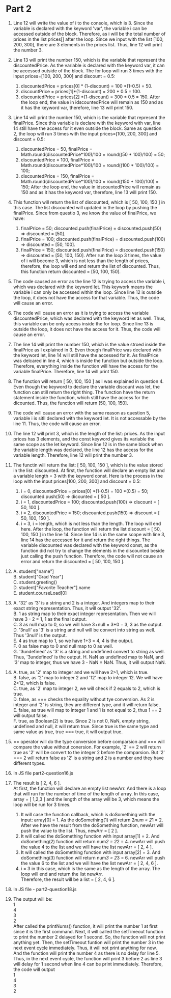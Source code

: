 # Part 2 
1. Line 12 will write the value of i to the console, which is 3. Since the variable is declared with the keyword 'var', the variable i can be accessed outside of the block. Therefore, as i will be the total number of prices in the list prices[] after the loop. Since we input with the list [100, 200, 300], there are 3 elements in the prices list. Thus, line 12 will print the number 3. 


2. Line 13 will print the number 150, which is the variable that represent the discountedPrice. As the variable is declared with the keyword var, it can be accessed outside of the block. The for loop will run 3 times with the input prices=[100, 200, 300] and discount = 0.5:
   1. discountedPrice = prices[0] * (1-discount) = 100 *(1-0.5) = 50.
   2. discountPrice = prices[1]*(1-discount) = 200 * 0.5 = 100.
   3. discountedPrice = prices[2] *(1-discount) = 300 * 0.5 = 150. 
After the loop end, the value in idscountedPrice will remain as 150 and as it has the keyword var, therefore, line 13 will print 150.

3. Line 14 will print the number 150, which is the variable that represent the finalPrice. Since this variable is declare with the keyword with var, line 14 still have the access for it even outside the block. Same as question 2, the loop will run 3 times with the input prices=[100, 200, 300] and discount = 0.5:
   1. discountedPrice = 50, finalPrice = Math.round(discountedPrice*100)/100 = round((50 * 100)/100) = 50;
   2. discountedPrice = 100, finalPrice = Math.round(discountedPrice*100)/100 = round((100 * 100)/100) = 100;
   3. discountedPrice = 150, finalPrice = Math.round(discountedPrice*100)/100 = round((150 * 100)/100) = 150;
After the loop end, the value in idscountedPrice will remain as 150 and as it has the keyword var, therefore, line 13 will print 150.

4. This function will return the list of discounted, which is [ 50, 100, 150 ] in this case. The list discounted will updated in the loop by pushing the finalPrice. Since from questio 3, we know the value of finalPrice, we have: 
   1. finalPrice = 50; discounted.push(finalPrice) = discounted.push(50) => discounted = [50].
   2. finalPrice = 100; discounted.push(finalPrice) = discounted.push(100) => discounted = [50, 100].
   3.  finalPrice = 150; discounted.push(finalPrice) = discounted.push(150) => discounted = [50, 100, 150]. 
After run the loop 3 times, the value of i will become 3, which is not less than the length of prices, therefore, the loop will end and return the list of discounted. Thus, this function return discounted = [50, 100, 150]. 

5. The code caused an error as the line 12 is trying to access the variable i, which was declared with the keyword let. This keywork means the variable i can only be accessed within the loop. Since line 12 is outside the loop, it does not have the access for that variable. Thus, the code will cause an error. 

6. The code will cause an error as it is trying to access the variable discountedPrice, which was declared with the keyword let as well. Thus, this variable can be only access inside the for loop. Since line 13 is outside the loop, it does not have the access for it. Thus, the code will cause an error. 

7. The line 14 will print the number 150, which is the value stroed inside the finalPrice as I explained in 3. Even though finalPrice was declared with the keyword let, line 14 will still have the accessed for it. As finalPrice was delcared in line 4, which is inside the function but outside the loop. Therefore, everything inside the function will have the access for the variable finalPrice. Therefore, line 14 will print 150. 

8. The function will return [ 50, 100, 150 ] as I was explained in question 4. Even though the keyword to declare the variable discount was let, the function can still return the right thing. The function have the return statement inside the function, which still have the access for the dicounted. Thus, the function will return [50, 100, 150]. 

9. The code will cause an error with the same reason as question 5, variable i is sitll declared with the keyword let. It is not accessable by the line 11. Thus, the code will cause an error. 

10. The line 12 will print 3, which is the length of the list: prices. As the input prices has 3 elements, and the const keyword gives its variable the same scope as the let keyword. Since line 12 is in the same block when the variable length was declared, the line 12 has the access for the variable length. Therefore, line 12 will print the number 3. 

11. The functin will return the list: [ 50, 100, 150 ], which is the value stored in the list: discounted. At first, the function will declare an empty list and a variable length = 3 with the keyword const. Here is the process in the loop with the input prices[100, 200, 300] and discount = 0.5:
    1. i = 0, discountedPrice = prices[0] *(1-0.5) = 100 *(0.5) = 50; discounted.push(50) => dicounted = [ 50 ].
    2. i = 1, discountedPrice = 100; discounted.push(100) => discount = [ 50, 100 ].
    3. i = 2, discountedPrice = 150; discounted.push(150) => discount = [ 50, 100, 150 ]. 
    4. i = 3, i = length, which is not less than the length. The loop will end here. 
After the loop, the function will return the list discount = [ 50, 100, 150 ] in the line 14. Since line 14 is in the same scope with line 3, line 14 has the accessed for it and return the right things. The variable discounted was declared with the keyword const, as the function did not try to change the elements in the discounted beside just calling the push function. Therefore, the code will not cause an error and return the discounted = [ 50, 100, 150 ].

12. A. student["name"] <br>
    B. student["Grad Year"] <br>
    C. student.greeting() <br>
    D. student["Favorite Teacher"].name <br>
    E. student.courseLoad[0]

13. A. '32' as '3' is a string and 2 is a integer. And integers map to their exact string representation. Thus, it will output '32'. <br>
    B. 1 as string map to their exact integer representation. Then we will have 3 - 2 = 1, 1 as the final output. <br>
    C. 3 as null map to 0, so we will have 3+null = 3+0 = 3, 3 as the output. <br>
    D. '3null' as '3' is a string and null will be convert into string as well. Thus '3null' is the output. <br>
    E. 4 as true map to 1, so we have 1+3 = 4, 4 is the output. <br>
    F. 0 as false map to 0 and null map to 0 as well. <br>
    G. '3undefined' as '3' is a string and undefined convert to string as well. Thus, '3undefined' is the output.
    H. NaN as undefined map to NaN, and '3' map to integer, thus we have 3 - NaN = NaN. Thus, it will output NaN. 

14. A. true, as '2' map to integer and we will have 2>1, which is true. <br>
    B. false, as '2' map to integer 2 and '12' map to integer 12. We will have 2<12, which is false. <br>
    C. true, as '2' map to integer 2, we will check if 2 equals to 2, which is true. <br>
    D. false, as === checks the equality without tye conversion. As 2 is integer and '2' is string, they are different type, and it will return false. <br>
    E. false, as true will map to integer 1 and 1 is not equal to 2, thus 1 == 2 will output false. <br>
    F. true, as Boolean(2) is true. Since 2 is not 0, NaN, empty string, undefined and null, it will return true. Since true is the same type and same value as true, true === true, it will output true. 

15. == operator will do the type conversion before comparsion and === will compare the value without conersion. For example, '2' == 2 will return true as '2' will be convert to the integer 2 before the comparsion. But '2' === 2 will return false as '2' is a string and 2 is a number and they have different types. 

16. In JS file part2-question16.js

17. The result is [ 2, 4, 6 ]. <br>
    At first, the function will declare an empty list newArr. And there is a loop that will run for the number of time of the length of array. In this case, array = [ 1,2,3 ] and the length of the array will be 3, which means the loop will be run for 3 times. <br> 
    1. It will case the function callback, which is doSomething with the input: array[0] = 1. As the doSomething(1) will return 2*num = 2*1 = 2. After we have the result from the doSomething function, newArr will push the value to the list. Thus, newArr = [ 2 ].
    2. It will called the doSomething function with input array[1] = 2. And doSomething(2) function will return num*2 = 2*2 = 4. newArr will push the value 4 to the list and we will have the list newArr = [ 2, 4 ]. 
    3. It will called the doSomething function with input array[2] = 3. And doSomething(3) function will return num*3 = 2*3 = 6. newArr will push the value 6 to the list and we will have the list newArr = [ 2, 4, 6 ].
    4. i = 3 in this case, which is the same as the length of the array. The loop will end and return the list newArr. <br>
Therefore, the result will be a list = [ 2, 4, 6 ]. 

18. In JS file - part2-question18.js
    
19. The output will be: <br>
    1 <br>
    4 <br>
    3 <br>
    2 <br>
After called the printNums() function, it will print the number 1 at first since it is the first command. Next, it will called the setTimeout function to print the number 2 delayed for 1 second. So, the function will not print anything yet. Then, the setTimeout funtion will print the number 3 in the next event cycle immediately. Thus, it will not print anything for now. And the function will print the number 4 as there is no delay for line 5. Thus, in the next event cycle, the function will print 3 before 2 as line 3 will delay for 1 second when line 4 can be print immediately. Therefore, the code will output <br>
    1 <br>
    4 <br>
    3 <br>
    2 <br>